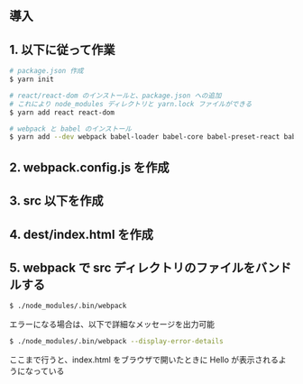 ## 導入

## 1. 以下に従って作業

```bash
# package.json 作成
$ yarn init

# react/react-dom のインストールと、package.json への追加
# これにより node_modules ディレクトリと yarn.lock ファイルができる
$ yarn add react react-dom

# webpack と babel のインストール
$ yarn add --dev webpack babel-loader babel-core babel-preset-react babel-preset-es2015
```

## 2. webpack.config.js を作成

## 3. src 以下を作成

## 4. dest/index.html を作成

## 5. webpack で src ディレクトリのファイルをバンドルする

```bash
$ ./node_modules/.bin/webpack
```

エラーになる場合は、以下で詳細なメッセージを出力可能

```bash
$ ./node_modules/.bin/webpack --display-error-details
```

ここまで行うと、index.html をブラウザで開いたときに Hello が表示されるようになっている
